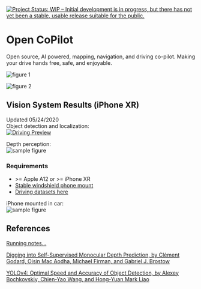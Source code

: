 [![Project Status: WIP – Initial development is in progress, but there has not yet been a stable, usable release suitable for the public.](https://www.repostatus.org/badges/latest/wip.svg)](https://www.repostatus.org/#wip)
# Open CoPilot
Open source, AI powered, mapping, navigation, and driving co-pilot. Making your drive hands free, safe, and enjoyable.

![figure 1](https://github.com/blakete/Open-CoPilot/blob/master/pictures/1.jpeg)

![figure 2](https://github.com/blakete/Open-CoPilot/blob/master/pictures/2.jpeg)


## Vision System Results (iPhone XR)
Updated 05/24/2020<br/>
Object detection and localization:<br/>
[![Driving Preview](https://github.com/blakete/Open-CoPilot/blob/master/pictures/IMG_9662.jpeg)](https://youtu.be/mBYH2uKsEzM "Open CoPilot Preview")

Depth perception:<br/>
![sample figure](https://github.com/blakete/Open-CoPilot/blob/master/initial-results.gif)

### Requirements
* \>= Apple A12 or \>= iPhone XR
* [Stable windshield phone mount](https://www.amazon.com/gp/product/B076B27WP6/ref=ppx_yo_dt_b_asin_title_o02_s00?ie=UTF8&psc=1)
* [Driving datasets here](https://bit.ly/3g9T9Ak)

iPhone mounted in car:<br/>
![sample figure](https://github.com/blakete/Open-CoPilot/blob/master/pictures/phone-mounted-vertical.png)

## References
[Running notes...](https://docs.google.com/document/d/1BoW7_TKAKsI0n-vwv7Fziyctg6jCQ8d4w3IcRLpaUX8/edit?usp=sharing)

[Digging into Self-Supervised Monocular Depth Prediction, by Clément Godard, Oisin Mac Aodha, Michael Firman, and Gabriel J. Brostow](https://github.com/nianticlabs/monodepth2)

[YOLOv4: Optimal Speed and Accuracy of Object Detection, by Alexey Bochkovskiy, Chien-Yao Wang, and Hong-Yuan Mark Liao](https://arxiv.org/abs/2004.10934)



